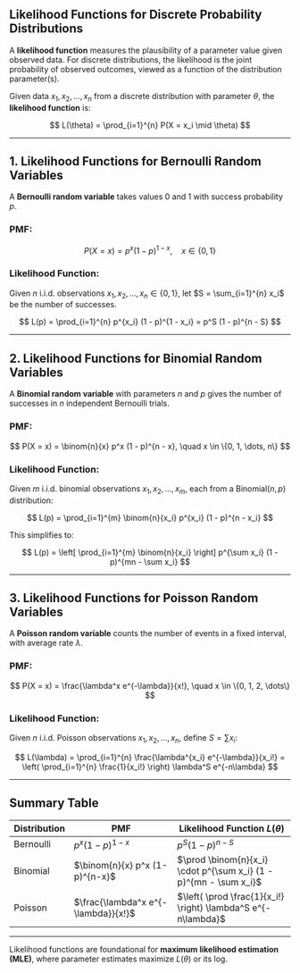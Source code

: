 ## **Likelihood Functions for Discrete Probability Distributions**

A **likelihood function** measures the plausibility of a parameter value given observed data. 
For discrete distributions, the likelihood is the joint probability of observed outcomes, 
viewed as a function of the distribution parameter(s).

Given data $`x_1, x_2, \ldots, x_n`$ from a discrete distribution with parameter $`\theta`$, the **likelihood function** is:

$$
L(\theta) = \prod_{i=1}^{n} P(X = x_i \mid \theta)
$$

---

## **1. Likelihood Functions for Bernoulli Random Variables**

A **Bernoulli random variable** takes values 0 and 1 with success probability $p$.

### PMF:

$$
P(X = x) = p^x (1 - p)^{1 - x}, \quad x \in \{0, 1\}
$$

### Likelihood Function:

Given $n$ i.i.d. observations $`x_1, x_2, \dots, x_n \in \{0, 1\}`$, let $`S = \sum_{i=1}^{n} x_i`$ be the number of successes.

$$
L(p) = \prod_{i=1}^{n} p^{x_i} (1 - p)^{1 - x_i} = p^S (1 - p)^{n - S}
$$

---

## **2. Likelihood Functions for Binomial Random Variables**

A **Binomial random variable** with parameters $n$ and $p$ gives the number of successes in $n$ independent Bernoulli trials.

### PMF:

$$
P(X = x) = \binom{n}{x} p^x (1 - p)^{n - x}, \quad x \in \{0, 1, \dots, n\}
$$

### Likelihood Function:

Given $m$ i.i.d. binomial observations $`x_1, x_2, \dots, x_m`$, each from a $`\text{Binomial}(n, p)`$ distribution:

$$
L(p) = \prod_{i=1}^{m} \binom{n}{x_i} p^{x_i} (1 - p)^{n - x_i}
$$

This simplifies to:

$$
L(p) = \left[ \prod_{i=1}^{m} \binom{n}{x_i} \right] p^{\sum x_i} (1 - p)^{mn - \sum x_i}
$$

---

## **3. Likelihood Functions for Poisson Random Variables**

A **Poisson random variable** counts the number of events in a fixed interval, with average rate $`\lambda`$.

### PMF:

$$
P(X = x) = \frac{\lambda^x e^{-\lambda}}{x!}, \quad x \in \{0, 1, 2, \dots\}
$$

### Likelihood Function:

Given $n$ i.i.d. Poisson observations $`x_1, x_2, \dots, x_n`$, define $`S = \sum x_i`$:

$$
L(\lambda) = \prod_{i=1}^{n} \frac{\lambda^{x_i} e^{-\lambda}}{x_i!}
= \left( \prod_{i=1}^{n} \frac{1}{x_i!} \right) \lambda^S e^{-n\lambda}
$$

---

## **Summary Table**

| Distribution | PMF                                 | Likelihood Function $`L(\theta)`$                                   |
| ------------ | ----------------------------------- | ----------------------------------------------------------------- |
| Bernoulli    | $`p^x (1-p)^{1-x}`$                   | $`p^S (1 - p)^{n - S}`$                                             |
| Binomial     | $`\binom{n}{x} p^x (1-p)^{n-x}`$      | $`\prod \binom{n}{x_i} \cdot p^{\sum x_i} (1 - p)^{mn - \sum x_i}`$ |
| Poisson      | $`\frac{\lambda^x e^{-\lambda}}{x!}`$ | $`\left( \prod \frac{1}{x_i!} \right) \lambda^S e^{-n\lambda}`$     |

---

Likelihood functions are foundational for **maximum likelihood estimation (MLE)**, where parameter estimates maximize $`L(\theta)`$ or its log.
